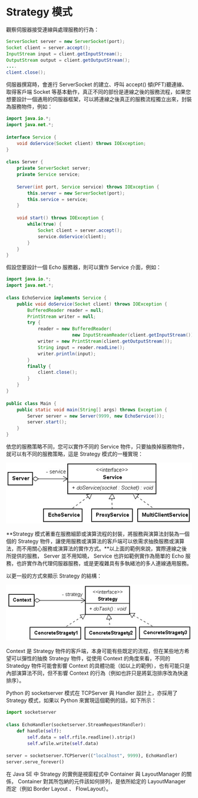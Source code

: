 # Strategy 模式

觀察伺服器接受連線與處理服務的行為：

```java
ServerSocket server = new ServerSocket(port);
Socket client = server.accept();
InputStream input = client.getInputStream();
OutputStream output = client.getOutputStream();
....
client.close();
```

伺服器撰寫時，會進行 ServerSocket 的建立、呼叫 accept() 傾(PFT)聽連線、取得客戶端 Socket 等基本動作，真正不同的部份是連線之後的服務流程，如果您想要設計一個通用的伺服器框架，可以將連線之後真正的服務流程獨立出來，封裝為服務物件，例如：

```java
import java.io.*;
import java.net.*;

interface Service {
    void doService(Socket client) throws IOException;
}

class Server {
    private ServerSocket server;
    private Service service;
    
    Server(int port, Service service) throws IOException {
        this.server = new ServerSocket(port);
        this.service = service;
    }
    
    void start() throws IOException {
        while(true) {
            Socket client = server.accept();
            service.doService(client);
        }
    }
}
```

假設您要設計一個 Echo 服務器，則可以實作 Service 介面，例如：

```java
import java.io.*;
import java.net.*;

class EchoService implements Service {
    public void doService(Socket client) throws IOException {
        BufferedReader reader = null;
        PrintStream writer = null;
        try {
            reader = new BufferedReader(
                         new InputStreamReader(client.getInputStream()));
            writer = new PrintStream(client.getOutputStream());
            String input = reader.readLine();
            writer.println(input);
        }
        finally {
            client.close();
        }
    }
}

public class Main {
    public static void main(String[] args) throws Exception {
        Server server = new Server(9999, new EchoService());
        server.start();
    }
}
```

依您的服務策略不同，您可以實作不同的 Service 物件，只要抽換掉服務物件，就可以有不同的服務策略，這是 Strategy 模式的一種實現：

![](Strategy-1.jpg)

**Strategy 模式著重在服務細節或演算流程的封裝，將服務與演算法封裝為一個個的 Strategy 物件，讓使用服務或演算法的客戶端可以依需求抽換服務或演算法，而不用關心服務或演算法的實作方式。**以上面的範例來說，實際連線之後所提供的服務， Server 並不用知曉， Service 也許如範例實作為簡單的 Echo 服務，也許實作為代理伺服器服務，或是更複雜具有多執緒池的多人連線通用服務。

以更一般的方式來顯示 Strategy 的結構：

![](Strategy-2.jpg)

Context 是 Strategy 物件的客戶端，本身可能有些既定的流程，但在某些地方希望可以彈性的抽換 Strategy 物件，從使用 Context 的角度來看，不同的 Stratedgy 物件可能會影響 Context 的具體功能（如以上的範例），也有可能只是內部演算法不同，但不影響 Context 的行為（例如也許只是將氣泡排序改為快速排序）。

Python 的 socketserver 模式在 TCPServer 與 Handler 設計上，亦採用了 Strategy 模式，如果以 Python 來實現這個範例的話，如下所示：

```python
import socketserver

class EchoHandler(socketserver.StreamRequestHandler):
    def handle(self):
        self.data = self.rfile.readline().strip()
        self.wfile.write(self.data)

server = socketserver.TCPServer(("localhost", 9999), EchoHandler)
server.serve_forever()
```

在 Java SE 中 Strategy 的實例是視窗程式中 Container 與 LayoutManager 的關係， Container 對其所包納的元件該如何排列，是依所給定的 LayoutManager 而定（例如 Border Layout 、 FlowLayout）。